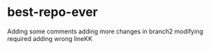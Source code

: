 # best-repo-ever

Adding some comments
adding more changes in branch2
modifying required
adding wrong lineKK
